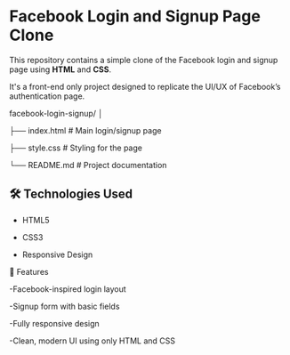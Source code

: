 # Facebook Login and Signup Page Clone

This repository contains a simple clone of the Facebook login and signup page using **HTML** and **CSS**. 

It's a front-end only project designed to replicate the UI/UX of Facebook’s authentication page.

facebook-login-signup/
│

├── index.html # Main login/signup page

├── style.css # Styling for the page

└── README.md # Project documentation

## 🛠️ Technologies Used

- HTML5

- CSS3

- Responsive Design

🎯 Features

-Facebook-inspired login layout

-Signup form with basic fields

-Fully responsive design 

-Clean, modern UI using only HTML and CSS
